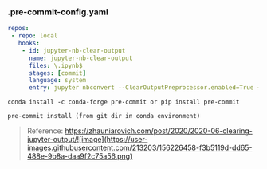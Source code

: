 ### .pre-commit-config.yaml
``` yaml
repos:
 - repo: local
   hooks:
    - id: jupyter-nb-clear-output
      name: jupyter-nb-clear-output
      files: \.ipynb$
      stages: [commit]
      language: system
      entry: jupyter nbconvert --ClearOutputPreprocessor.enabled=True —inplace
```

`conda install -c conda-forge pre-commit or pip install pre-commit`

`pre-commit install (from git dir in conda environment)`

> Reference: https://zhauniarovich.com/post/2020/2020-06-clearing-jupyter-output/![image](https://user-images.githubusercontent.com/213203/156226458-f3b5119d-dd65-488e-9b8a-daa9f2c75a56.png)

